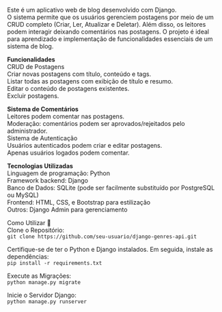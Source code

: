 Este é um aplicativo web de blog desenvolvido com Django.</br>
O sistema permite que os usuários gerenciem postagens por meio de um CRUD completo (Criar, Ler, Atualizar e Deletar). Além disso, os leitores podem interagir deixando comentários nas postagens. O projeto é ideal para aprendizado e implementação de funcionalidades essenciais de um sistema de blog.

<b>Funcionalidades</b></br>
CRUD de Postagens</br>
Criar novas postagens com título, conteúdo e tags.</br>
Listar todas as postagens com exibição de título e resumo.</br>
Editar o conteúdo de postagens existentes.</br>
Excluir postagens.</br>

<b>Sistema de Comentários</b></br>
Leitores podem comentar nas postagens.</br>
Moderação: comentários podem ser aprovados/rejeitados pelo administrador.</br>
Sistema de Autenticação</br>
Usuários autenticados podem criar e editar postagens.</br>
Apenas usuários logados podem comentar.</br>

<b>Tecnologias Utilizadas</b></br>
Linguagem de programação: Python</br>
Framework backend: Django</br>
Banco de Dados: SQLite (pode ser facilmente substituído por PostgreSQL ou MySQL)</br>
Frontend: HTML, CSS, e Bootstrap para estilização</br>
Outros: Django Admin para gerenciamento</br>

Como Utilizar 🚀<br>
Clone o Repositório:<br>
```git clone https://github.com/seu-usuario/django-genres-api.git```

Certifique-se de ter o Python e Django instalados. Em seguida, instale as dependências:<br>
```pip install -r requirements.txt```

Execute as Migrações:<br>
```python manage.py migrate```

Inicie o Servidor Django:<br>
```python manage.py runserver```
